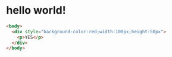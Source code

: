 # hello world!
```html
<body>
  <div style="background-color:red;width:100px;height:50px">
    <p>YES</p>
  </div>
</body>
```

